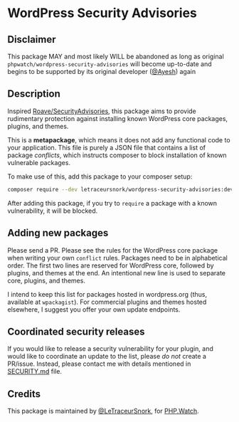 WordPress Security Advisories
==========================

## Disclaimer
This package MAY and most likely WILL be abandoned as long as original `phpwatch/wordpress-security-advisories` will become up-to-date and begins to be supported by its original developer ([@Ayesh](https://github.com/Ayesh)) again

## Description
Inspired [Roave/SecurityAdvisories](https://github.com/Roave/SecurityAdvisories), this package aims to provide rudimentary protection against installing known WordPress core packages, plugins, and themes. 

This is a **metapackage**, which means it does not add any functional code to your application. This file is purely a JSON file that contains a list of package _conflicts_, which instructs composer to block installation of known vulnerable packages. 

To make use of this, add this package to your composer setup:

```bash
composer require --dev letraceursnork/wordpress-security-advisories:dev-master
```

After adding this package, if you try to `require` a package with a known vulnerability, it will be blocked. 

## Adding new packages

Please send a PR. Please see the rules for the WordPress core package when writing your own `conflict` rules.
Packages need to be in alphabetical order. The first two lines are reserved for WordPress core, followed by plugins, and themes at the end. An intentional new line is used to separate core, plugins, and themes.

I intend to keep this list for packages hosted in wordpress.org (thus, available at `wpackagist`). For commercial plugins and themes hosted elsewhere, I suggest you offer your own update endpoints. 

## Coordinated security releases

If you would like to release a security vulnerability for your plugin, and would like to coordinate an update to the list, please _do not_ create a PR/issue. Instead, please contact me with details mentioned in [SECURITY.md](SECURITY.md) file.

## Credits

This package is maintained by [@LeTraceurSnork](https://github.com/LeTraceurSnork), for [PHP.Watch](https://php.watch).
